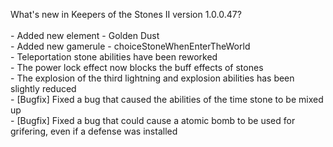 What's new in Keepers of the Stones II version 1.0.0.47?<br/>
<br />- Added new element - Golden Dust
<br />- Added new gamerule - choiceStoneWhenEnterTheWorld
<br />- Teleportation stone abilities have been reworked
<br />- The power lock effect now blocks the buff effects of stones
<br />- The explosion of the third lightning and explosion abilities has been slightly reduced
<br />- [Bugfix] Fixed a bug that caused the abilities of the time stone to be mixed up
<br />- [Bugfix] Fixed a bug that could cause a atomic bomb to be used for grifering, even if a defense was installed
